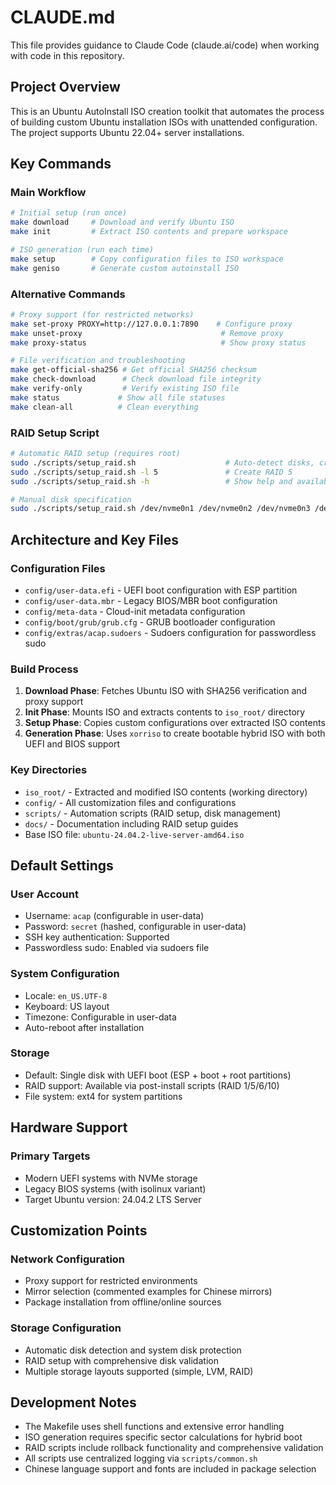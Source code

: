 # CLAUDE.md

This file provides guidance to Claude Code (claude.ai/code) when working with code in this repository.

## Project Overview

This is an Ubuntu AutoInstall ISO creation toolkit that automates the process of building custom Ubuntu installation ISOs with unattended configuration. The project supports Ubuntu 22.04+ server installations.

## Key Commands

### Main Workflow
```bash
# Initial setup (run once)
make download     # Download and verify Ubuntu ISO
make init         # Extract ISO contents and prepare workspace

# ISO generation (run each time)
make setup        # Copy configuration files to ISO workspace
make geniso       # Generate custom autoinstall ISO
```

### Alternative Commands
```bash
# Proxy support (for restricted networks)
make set-proxy PROXY=http://127.0.0.1:7890    # Configure proxy
make unset-proxy                               # Remove proxy
make proxy-status                              # Show proxy status

# File verification and troubleshooting
make get-official-sha256 # Get official SHA256 checksum
make check-download      # Check download file integrity
make verify-only         # Verify existing ISO file
make status             # Show all file statuses
make clean-all          # Clean everything
```

### RAID Setup Script
```bash
# Automatic RAID setup (requires root)
sudo ./scripts/setup_raid.sh                    # Auto-detect disks, create RAID 6
sudo ./scripts/setup_raid.sh -l 5               # Create RAID 5
sudo ./scripts/setup_raid.sh -h                 # Show help and available disks

# Manual disk specification
sudo ./scripts/setup_raid.sh /dev/nvme0n1 /dev/nvme0n2 /dev/nvme0n3 /dev/nvme0n4
```

## Architecture and Key Files

### Configuration Files
- `config/user-data.efi` - UEFI boot configuration with ESP partition
- `config/user-data.mbr` - Legacy BIOS/MBR boot configuration
- `config/meta-data` - Cloud-init metadata configuration
- `config/boot/grub/grub.cfg` - GRUB bootloader configuration
- `config/extras/acap.sudoers` - Sudoers configuration for passwordless sudo

### Build Process
1. **Download Phase**: Fetches Ubuntu ISO with SHA256 verification and proxy support
2. **Init Phase**: Mounts ISO and extracts contents to `iso_root/` directory
3. **Setup Phase**: Copies custom configurations over extracted ISO contents
4. **Generation Phase**: Uses `xorriso` to create bootable hybrid ISO with both UEFI and BIOS support

### Key Directories
- `iso_root/` - Extracted and modified ISO contents (working directory)
- `config/` - All customization files and configurations
- `scripts/` - Automation scripts (RAID setup, disk management)
- `docs/` - Documentation including RAID setup guides
- Base ISO file: `ubuntu-24.04.2-live-server-amd64.iso`

## Default Settings

### User Account
- Username: `acap` (configurable in user-data)
- Password: `secret` (hashed, configurable in user-data)
- SSH key authentication: Supported
- Passwordless sudo: Enabled via sudoers file

### System Configuration
- Locale: `en_US.UTF-8`
- Keyboard: US layout
- Timezone: Configurable in user-data
- Auto-reboot after installation

### Storage
- Default: Single disk with UEFI boot (ESP + boot + root partitions)
- RAID support: Available via post-install scripts (RAID 1/5/6/10)
- File system: ext4 for system partitions

## Hardware Support

### Primary Targets
- Modern UEFI systems with NVMe storage
- Legacy BIOS systems (with isolinux variant)
- Target Ubuntu version: 24.04.2 LTS Server

## Customization Points

### Network Configuration
- Proxy support for restricted environments
- Mirror selection (commented examples for Chinese mirrors)
- Package installation from offline/online sources

### Storage Configuration
- Automatic disk detection and system disk protection
- RAID setup with comprehensive disk validation
- Multiple storage layouts supported (simple, LVM, RAID)

## Development Notes

- The Makefile uses shell functions and extensive error handling
- ISO generation requires specific sector calculations for hybrid boot
- RAID scripts include rollback functionality and comprehensive validation
- All scripts use centralized logging via `scripts/common.sh`
- Chinese language support and fonts are included in package selection